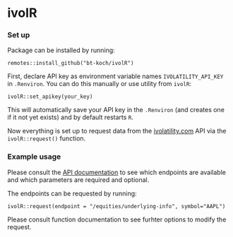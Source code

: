 # ivolR

### Set up

Package can be installed by running:

```
remotes::install_github("bt-koch/ivolR")
```

First, declare API key as environment variable names `IVOLATILITY_API_KEY` in
`.Renviron`. You can do this manually or use utility from `ivolR`:

```
ivolR::set_apikey(your_key)
```

This will automatically save your API key in the `.Renviron` (and creates one
if it not yet exists) and by default restarts `R`.

Now everything is set up to request data from the [ivolatility.com](https://www.ivolatility.com/landing/)
API via the `ivolR::request()` function.

### Example usage

Please consult the [API documentation](https://redocly.github.io/redoc/?nocors&url=https://restapi.ivolatility.com/api-docs#section/Introduction)
to see which endpoints are available and which parameters are required and optional.

The endpoints can be requested by running:

```
ivolR::request(endpoint = "/equities/underlying-info", symbol="AAPL")
```

Please consult function documentation to see furhter options to modify the
request.
